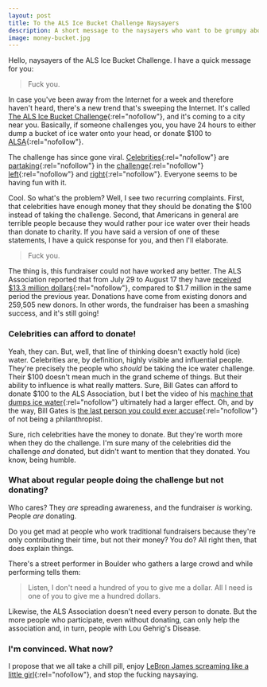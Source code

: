 ```yaml
---
layout: post
title: To the ALS Ice Bucket Challenge Naysayers
description: A short message to the naysayers who want to be grumpy about the ALS Ice Bucket Challenge fundraiser.
image: money-bucket.jpg
---
```


Hello, naysayers of the ALS Ice Bucket Challenge. I have a quick message for you:

> Fuck you.

In case you've been away from the Internet for a week and therefore haven't heard, there's a new trend that's sweeping the Internet. It's called [The ALS Ice Bucket Challenge](http://en.wikipedia.org/wiki/Ice_Bucket_Challenge){:rel="nofollow"}, and it's coming to a city near you. Basically, if someone challenges you, you have 24 hours to either dump a bucket of ice water onto your head, or donate $100 to [ALSA](http://alsa.org){:rel="nofollow"}.

The challenge has since gone viral. [Celebrities](https://www.youtube.com/watch?v=XS6ysDFTbLU){:rel="nofollow"} are [partaking](https://www.youtube.com/watch?v=0fmmoHmpT70){:rel="nofollow"} in the [challenge](http://www.huffingtonpost.com/2014/08/16/oprah-ice-bucket-challenge_n_5684330.html){:rel="nofollow"} [left](https://www.youtube.com/watch?v=Retn7RDjYiw){:rel="nofollow"} and [right](https://www.youtube.com/watch?v=-tnywhcDaAc){:rel="nofollow"}. Everyone seems to be having fun with it.
 
Cool. So what's the problem? Well, I see two recurring complaints. First, that celebrities have enough money that they should be donating the $100 instead of taking the challenge. Second, that Americans in general are terrible people because they would rather pour ice water over their heads than donate to charity. If you have said a version of one of these statements, I have a quick response for you, and then I'll elaborate.

> Fuck you.

The thing is, this fundraiser could not have worked any better. The ALS Association reported that from July 29 to August 17 they have [received $13.3 million dollars](http://www.alsa.org/news/media/press-releases/ice-bucket-challenge-inspires.html){:rel="nofollow"}, compared to $1.7 million in the same period the previous year. Donations have come from existing donors and 259,505 new donors. In other words, the fundraiser has been a smashing success, and it's still going!

### Celebrities can afford to donate!

Yeah, they can. But, well, that line of thinking doesn't exactly hold (ice) water. Celebrities are, by definition, highly visible and influential people. They're precisely the people who *should* be taking the ice water challenge. Their $100 doesn't mean much in the grand scheme of things. But their ability to influence is what really matters. Sure, Bill Gates can afford to donate $100 to the ALS Association, but I bet the video of his [machine that dumps ice water](https://www.youtube.com/watch?v=XS6ysDFTbLU){:rel="nofollow"} ultimately had a larger effect. Oh, and by the way, Bill Gates is [the last person you could ever accuse](http://en.wikipedia.org/wiki/Bill_%26_Melinda_Gates_Foundation){:rel="nofollow"} of not being a philanthropist.

Sure, rich celebrities have the money to donate. But they're worth more when they do the challenge. I'm sure many of the celebrities did the challenge *and* donated, but didn't want to mention that they donated. You know, being humble.

### What about regular people doing the challenge but not donating?

Who cares? They *are* spreading awareness, and the fundraiser *is* working. People *are* donating.

Do you get mad at people who work traditional fundraisers because they're only contributing their time, but not their money? You do? All right then, that does explain things.

There's a street performer in Boulder who gathers a large crowd and while performing tells them:

> Listen, I don't need a hundred of you to give me a dollar. All I need is one of you to give me a hundred dollars.

Likewise, the ALS Association doesn't need every person to donate. But the more people who participate, even without donating, can only help the association and, in turn, people with Lou Gehrig's Disease.

### I'm convinced. What now?

I propose that we all take a chill pill, enjoy [LeBron James screaming like a little girl](http://instagram.com/p/rzLh7nCTEk){:rel="nofollow"}, and stop the fucking naysaying.